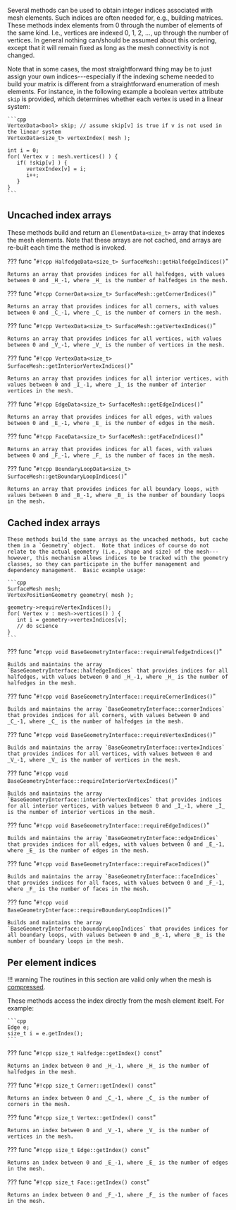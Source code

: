 Several methods can be used to obtain integer indices associated with mesh elements.  Such indices are often needed for, e.g., building matrices.  These methods index elements from 0 through the number of elements of the same kind.  I.e., vertices are indexed 0, 1, 2, ..., up through the number of vertices.  In general nothing can/should be assumed about this ordering, except that it will remain fixed as long as the mesh connectivity is not changed.

Note that in some cases, the most straightforward thing may be to just assign your own indices---especially if the indexing scheme needed to build your matrix is different from a straightforward enumeration of mesh elements.  For instance, in the following example a boolean vertex attribute `skip` is provided, which determines whether each vertex is used in a linear system:

    ```cpp
    VertexData<bool> skip; // assume skip[v] is true if v is not used in the linear system
    VertexData<size_t> vertexIndex( mesh );

    int i = 0;
    for( Vertex v : mesh.vertices() ) {
       if( !skip[v] ) {
          vertexIndex[v] = i;
          i++;
       }
    }
    ```

## Uncached index arrays

These methods build and return an `ElementData<size_t>` array that indexes the mesh elements.  Note that these arrays are not cached, and arrays are re-built each time the method is invoked.

??? func "`#!cpp HalfedgeData<size_t> SurfaceMesh::getHalfedgeIndices()`"

    Returns an array that provides indices for all halfedges, with values between 0 and _H_-1, where _H_ is the number of halfedges in the mesh.

??? func "`#!cpp CornerData<size_t> SurfaceMesh::getCornerIndices()`"

    Returns an array that provides indices for all corners, with values between 0 and _C_-1, where _C_ is the number of corners in the mesh.

??? func "`#!cpp VertexData<size_t> SurfaceMesh::getVertexIndices()`"

    Returns an array that provides indices for all vertices, with values between 0 and _V_-1, where _V_ is the number of vertices in the mesh.

??? func "`#!cpp VertexData<size_t> SurfaceMesh::getInteriorVertexIndices()`"

    Returns an array that provides indices for all interior vertices, with values between 0 and _I_-1, where _I_ is the number of interior vertices in the mesh.

??? func "`#!cpp EdgeData<size_t> SurfaceMesh::getEdgeIndices()`"

    Returns an array that provides indices for all edges, with values between 0 and _E_-1, where _E_ is the number of edges in the mesh.

??? func "`#!cpp FaceData<size_t> SurfaceMesh::getFaceIndices()`"

    Returns an array that provides indices for all faces, with values between 0 and _F_-1, where _F_ is the number of faces in the mesh.

??? func "`#!cpp BoundaryLoopData<size_t> SurfaceMesh::getBoundaryLoopIndices()`"

    Returns an array that provides indices for all boundary loops, with values between 0 and _B_-1, where _B_ is the number of boundary loops in the mesh.


## Cached index arrays

    These methods build the same arrays as the uncached methods, but cache them in a `Geometry` object.  Note that indices of course do not relate to the actual geometry (i.e., shape and size) of the mesh---however, this mechanism allows indices to be tracked with the geometry classes, so they can participate in the buffer management and dependency management.  Basic example usage:

    ```cpp
    SurfaceMesh mesh;
    VertexPositionGeometry geometry( mesh );

    geometry->requireVertexIndices();
    for( Vertex v : mesh->vertices() ) {
       int i = geometry->vertexIndices[v];
       // do science
    }
    ```

??? func "`#!cpp void BaseGeometryInterface::requireHalfedgeIndices()`"

    Builds and maintains the array `BaseGeometryInterface::halfedgeIndices` that provides indices for all halfedges, with values between 0 and _H_-1, where _H_ is the number of halfedges in the mesh.

??? func "`#!cpp void BaseGeometryInterface::requireCornerIndices()`"

    Builds and maintains the array `BaseGeometryInterface::cornerIndices` that provides indices for all corners, with values between 0 and _C_-1, where _C_ is the number of halfedges in the mesh.

??? func "`#!cpp void BaseGeometryInterface::requireVertexIndices()`"

    Builds and maintains the array `BaseGeometryInterface::vertexIndices` that provides indices for all vertices, with values between 0 and _V_-1, where _V_ is the number of vertices in the mesh.

??? func "`#!cpp void BaseGeometryInterface::requireInteriorVertexIndices()`"

    Builds and maintains the array `BaseGeometryInterface::interiorVertexIndices` that provides indices for all interior vertices, with values between 0 and _I_-1, where _I_ is the number of interior vertices in the mesh.

??? func "`#!cpp void BaseGeometryInterface::requireEdgeIndices()`"

    Builds and maintains the array `BaseGeometryInterface::edgeIndices` that provides indices for all edges, with values between 0 and _E_-1, where _E_ is the number of edges in the mesh.

??? func "`#!cpp void BaseGeometryInterface::requireFaceIndices()`"

    Builds and maintains the array `BaseGeometryInterface::faceIndices` that provides indices for all faces, with values between 0 and _F_-1, where _F_ is the number of faces in the mesh.

??? func "`#!cpp void BaseGeometryInterface::requireBoundaryLoopIndices()`"

    Builds and maintains the array `BaseGeometryInterface::boundaryLoopIndices` that provides indices for all boundary loops, with values between 0 and _B_-1, where _B_ is the number of boundary loops in the mesh.

## Per element indices

!!! warning
    The routines in this section are valid only when the mesh is [compressed](mutation.md#compressed-mode).

These methods access the index directly from the mesh element itself.  For example:

    ```cpp
    Edge e;
    size_t i = e.getIndex();
    ```

??? func "`#!cpp size_t Halfedge::getIndex() const`"

    Returns an index between 0 and _H_-1, where _H_ is the number of halfedges in the mesh.

??? func "`#!cpp size_t Corner::getIndex() const`"

    Returns an index between 0 and _C_-1, where _C_ is the number of corners in the mesh.

??? func "`#!cpp size_t Vertex::getIndex() const`"

    Returns an index between 0 and _V_-1, where _V_ is the number of vertices in the mesh.

??? func "`#!cpp size_t Edge::getIndex() const`"

    Returns an index between 0 and _E_-1, where _E_ is the number of edges in the mesh.

??? func "`#!cpp size_t Face::getIndex() const`"

    Returns an index between 0 and _F_-1, where _F_ is the number of faces in the mesh.

